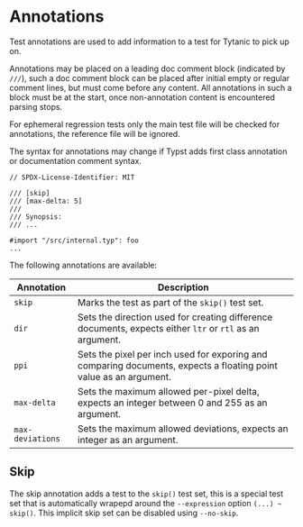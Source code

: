 # Annotations
Test annotations are used to add information to a test for Tytanic to pick up on.

Annotations may be placed on a leading doc comment block (indicated by `///`), such a doc comment block can be placed after initial empty or regular comment lines, but must come before any content.
All annotations in such a block must be at the start, once non-annotation content is encountered parsing stops.

For ephemeral regression tests only the main test file will be checked for annotations, the reference file will be ignored.

<div class="warning">

The syntax for annotations may change if Typst adds first class annotation or documentation comment syntax.

</div>

```typst
// SPDX-License-Identifier: MIT

/// [skip]
/// [max-delta: 5]
///
/// Synopsis:
/// ...

#import "/src/internal.typ": foo
...
```

The following annotations are available:

|Annotation|Description|
|---|---|
|`skip`|Marks the test as part of the `skip()` test set.|
|`dir`|Sets the direction used for creating difference documents, expects either `ltr` or `rtl` as an argument.|
|`ppi`|Sets the pixel per inch used for exporing and comparing documents, expects a floating point value as an argument.|
|`max-delta`|Sets the maximum allowed per-pixel delta, expects an integer between 0 and 255 as an argument.|
|`max-deviations`|Sets the maximum allowed deviations, expects an integer as an argument.|

## Skip
The skip annotation adds a test to the `skip()` test set, this is a special test set that is automatically wrapepd around the `--expression` option `(...) ~ skip()`.
This implicit skip set can be disabled using `--no-skip`.
